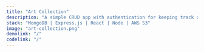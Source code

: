 ```yaml
---
title: "Art Collection"
description: "A simple CRUD app with authentication for keeping track of an art collection"
stack: "MongoDB | Express.js | React | Node | AWS S3"
image: "art-collection.png"
demolink: "/"
codelink: "/"
---
```

